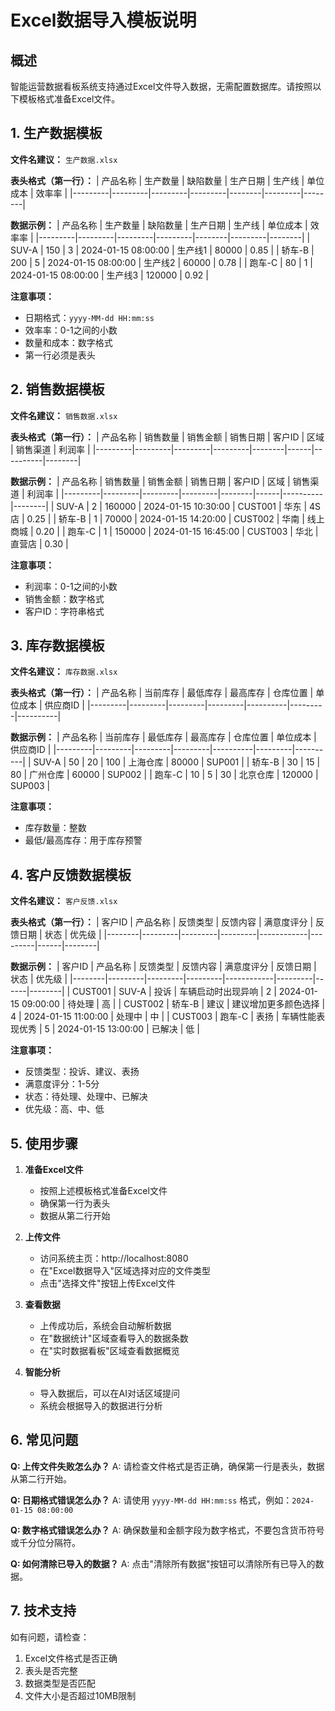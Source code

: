 # Excel数据导入模板说明

## 概述
智能运营数据看板系统支持通过Excel文件导入数据，无需配置数据库。请按照以下模板格式准备Excel文件。

## 1. 生产数据模板

**文件名建议：** `生产数据.xlsx`

**表头格式（第一行）：**
| 产品名称 | 生产数量 | 缺陷数量 | 生产日期 | 生产线 | 单位成本 | 效率率 |
|---------|---------|---------|---------|--------|---------|--------|

**数据示例：**
| 产品名称 | 生产数量 | 缺陷数量 | 生产日期 | 生产线 | 单位成本 | 效率率 |
|---------|---------|---------|---------|--------|---------|--------|
| SUV-A | 150 | 3 | 2024-01-15 08:00:00 | 生产线1 | 80000 | 0.85 |
| 轿车-B | 200 | 5 | 2024-01-15 08:00:00 | 生产线2 | 60000 | 0.78 |
| 跑车-C | 80 | 1 | 2024-01-15 08:00:00 | 生产线3 | 120000 | 0.92 |

**注意事项：**
- 日期格式：`yyyy-MM-dd HH:mm:ss`
- 效率率：0-1之间的小数
- 数量和成本：数字格式
- 第一行必须是表头

## 2. 销售数据模板

**文件名建议：** `销售数据.xlsx`

**表头格式（第一行）：**
| 产品名称 | 销售数量 | 销售金额 | 销售日期 | 客户ID | 区域 | 销售渠道 | 利润率 |
|---------|---------|---------|---------|--------|------|----------|--------|

**数据示例：**
| 产品名称 | 销售数量 | 销售金额 | 销售日期 | 客户ID | 区域 | 销售渠道 | 利润率 |
|---------|---------|---------|---------|--------|------|----------|--------|
| SUV-A | 2 | 160000 | 2024-01-15 10:30:00 | CUST001 | 华东 | 4S店 | 0.25 |
| 轿车-B | 1 | 70000 | 2024-01-15 14:20:00 | CUST002 | 华南 | 线上商城 | 0.20 |
| 跑车-C | 1 | 150000 | 2024-01-15 16:45:00 | CUST003 | 华北 | 直营店 | 0.30 |

**注意事项：**
- 利润率：0-1之间的小数
- 销售金额：数字格式
- 客户ID：字符串格式

## 3. 库存数据模板

**文件名建议：** `库存数据.xlsx`

**表头格式（第一行）：**
| 产品名称 | 当前库存 | 最低库存 | 最高库存 | 仓库位置 | 单位成本 | 供应商ID |
|---------|---------|---------|---------|----------|---------|----------|

**数据示例：**
| 产品名称 | 当前库存 | 最低库存 | 最高库存 | 仓库位置 | 单位成本 | 供应商ID |
|---------|---------|---------|---------|----------|---------|----------|
| SUV-A | 50 | 20 | 100 | 上海仓库 | 80000 | SUP001 |
| 轿车-B | 30 | 15 | 80 | 广州仓库 | 60000 | SUP002 |
| 跑车-C | 10 | 5 | 30 | 北京仓库 | 120000 | SUP003 |

**注意事项：**
- 库存数量：整数
- 最低/最高库存：用于库存预警

## 4. 客户反馈数据模板

**文件名建议：** `客户反馈.xlsx`

**表头格式（第一行）：**
| 客户ID | 产品名称 | 反馈类型 | 反馈内容 | 满意度评分 | 反馈日期 | 状态 | 优先级 |
|--------|---------|---------|---------|------------|---------|------|--------|

**数据示例：**
| 客户ID | 产品名称 | 反馈类型 | 反馈内容 | 满意度评分 | 反馈日期 | 状态 | 优先级 |
|--------|---------|---------|---------|------------|---------|------|--------|
| CUST001 | SUV-A | 投诉 | 车辆启动时出现异响 | 2 | 2024-01-15 09:00:00 | 待处理 | 高 |
| CUST002 | 轿车-B | 建议 | 建议增加更多颜色选择 | 4 | 2024-01-15 11:00:00 | 处理中 | 中 |
| CUST003 | 跑车-C | 表扬 | 车辆性能表现优秀 | 5 | 2024-01-15 13:00:00 | 已解决 | 低 |

**注意事项：**
- 反馈类型：投诉、建议、表扬
- 满意度评分：1-5分
- 状态：待处理、处理中、已解决
- 优先级：高、中、低

## 5. 使用步骤

1. **准备Excel文件**
   - 按照上述模板格式准备Excel文件
   - 确保第一行为表头
   - 数据从第二行开始

2. **上传文件**
   - 访问系统主页：http://localhost:8080
   - 在"Excel数据导入"区域选择对应的文件类型
   - 点击"选择文件"按钮上传Excel文件

3. **查看数据**
   - 上传成功后，系统会自动解析数据
   - 在"数据统计"区域查看导入的数据条数
   - 在"实时数据看板"区域查看数据概览

4. **智能分析**
   - 导入数据后，可以在AI对话区域提问
   - 系统会根据导入的数据进行分析

## 6. 常见问题

**Q: 上传文件失败怎么办？**
A: 请检查文件格式是否正确，确保第一行是表头，数据从第二行开始。

**Q: 日期格式错误怎么办？**
A: 请使用 `yyyy-MM-dd HH:mm:ss` 格式，例如：`2024-01-15 08:00:00`

**Q: 数字格式错误怎么办？**
A: 确保数量和金额字段为数字格式，不要包含货币符号或千分位分隔符。

**Q: 如何清除已导入的数据？**
A: 点击"清除所有数据"按钮可以清除所有已导入的数据。

## 7. 技术支持

如有问题，请检查：
1. Excel文件格式是否正确
2. 表头是否完整
3. 数据类型是否匹配
4. 文件大小是否超过10MB限制 